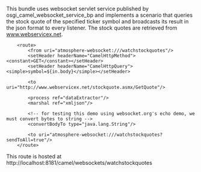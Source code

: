 This bundle uses websocket servlet service published by
osgi_camel_websocket_service_bp and implements a scenario that queries 
the stock quote of the specified ticker symbol 
and broadcasts its result in the json format to every listener.
The stock quotes are retrieved from www.webservicex.net.

        <route>
            <from uri="atmosphere-websocket:///watchstockquotes"/>
            <setHeader headerName="CamelHttpMethod"><constant>GET</constant></setHeader>
            <setHeader headerName="CamelHttpQuery"><simple>symbol=${in.body}</simple></setHeader>

            <to uri="http://www.webservicex.net/stockquote.asmx/GetQuote"/>

            <process ref="dataExtractor"/>
            <marshal ref="xmljson"/>

            <!-- for testing this demo using websocket.org's echo demo, we must convert bytes to string -->
            <convertBodyTo type="java.lang.String"/>

            <to uri="atmosphere-websocket:///watchstockquotes?sendToAll=true"/>
        </route>

This route is hosted at
  http://localhost:8181/camel/websockets/watchstockquotes











